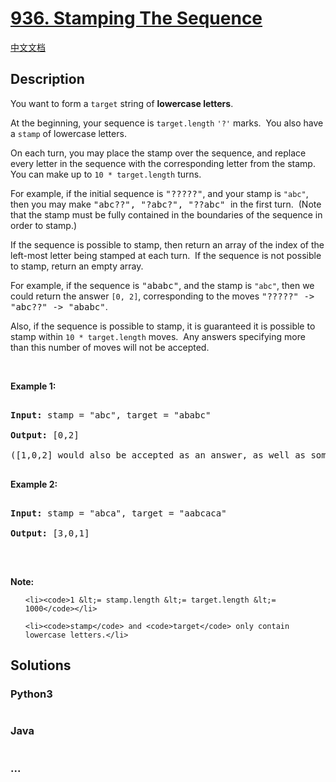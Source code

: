 # [936. Stamping The Sequence](https://leetcode.com/problems/stamping-the-sequence)

[中文文档](/solution/0900-0999/0936.Stamping%20The%20Sequence/README.md)

## Description

<p>You want to form a <code>target</code>&nbsp;string of <strong>lowercase letters</strong>.</p>

<p>At the beginning, your sequence is <code>target.length</code>&nbsp;<code>&#39;?&#39;</code> marks.&nbsp; You also have a <code>stamp</code>&nbsp;of lowercase letters.</p>

<p>On each turn, you may place the stamp over the sequence, and replace every letter in the sequence with the corresponding letter from the stamp.&nbsp; You can make up to <code>10 * target.length</code> turns.</p>

<p>For example, if the initial sequence is <font face="monospace">&quot;?????&quot;</font>, and your stamp is <code>&quot;abc&quot;</code>,&nbsp; then you may make <font face="monospace">&quot;abc??&quot;, &quot;?abc?&quot;, &quot;??abc&quot;&nbsp;</font>in the first turn.&nbsp; (Note that the stamp must be fully contained in the boundaries of the sequence in order to stamp.)</p>

<p>If the sequence is possible to stamp, then return an array of&nbsp;the index of the left-most letter being stamped at each turn.&nbsp; If the sequence is not possible to stamp, return an empty array.</p>

<p>For example, if the sequence is <font face="monospace">&quot;ababc&quot;</font>, and the stamp is <code>&quot;abc&quot;</code>, then we could return the answer <code>[0, 2]</code>, corresponding to the moves <font face="monospace">&quot;?????&quot; -&gt; &quot;abc??&quot; -&gt; &quot;ababc&quot;</font>.</p>

<p>Also, if the sequence is possible to stamp, it is guaranteed it is possible to stamp within <code>10 * target.length</code>&nbsp;moves.&nbsp; Any answers specifying more than this number of moves&nbsp;will not be accepted.</p>

<p>&nbsp;</p>

<p><strong>Example 1:</strong></p>

<pre>

<strong>Input: </strong>stamp = <span id="example-input-1-1">&quot;abc&quot;</span>, target = <span id="example-input-1-2">&quot;ababc&quot;</span>

<strong>Output: </strong><span id="example-output-1">[0,2]</span>

([1,0,2] would also be accepted as an answer, as well as some other answers.)

</pre>

<div>

<p><strong>Example 2:</strong></p>

<pre>

<strong>Input: </strong>stamp = <span id="example-input-2-1">&quot;</span><span id="example-input-2-2">abca</span><span>&quot;</span>, target = <span id="example-input-2-2">&quot;</span><span>aabcaca&quot;</span>

<strong>Output: </strong><span id="example-output-2">[3,0,1]</span>

</pre>

<div>

<p>&nbsp;</p>

<p><strong>Note:</strong></p>

</div>

</div>

<ol>

    <li><code>1 &lt;= stamp.length &lt;= target.length &lt;= 1000</code></li>

    <li><code>stamp</code> and <code>target</code> only contain lowercase letters.</li>

</ol>

## Solutions

<!-- tabs:start -->

### **Python3**

```python

```

### **Java**

```java

```

### **...**

```

```

<!-- tabs:end -->
